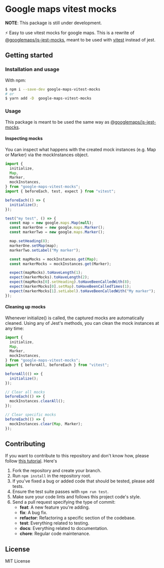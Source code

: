 # Google maps vitest mocks

**NOTE**: This package is still under development.

⚡️ Easy to use vitest mocks for google maps.
This is a rewrite of [@googlemaps/js-jest-mocks](https://github.com/googlemaps/js-jest-mocks), meant to be used with [vitest](https://vitest.dev) instead of jest.

## Getting started

### Installation and usage

With npm:

```bash
$ npm i --save-dev google-maps-vitest-mocks
# or
$ yarn add -D  google-maps-vitest-mocks

```

### Usage

This package is meant to be used the same way as [@googlemaps/js-jest-mocks](https://github.com/googlemaps/js-jest-mocks).

#### Inspecting mocks

You can inspect what happens with the created mock instances (e.g. Map or Marker) via the mockInstances object.

```js
import {
  initialize,
  Map,
  Marker,
  mockInstances,
} from "google-maps-vitest-mocks";
import { beforeEach, test, expect } from "vitest";

beforeEach(() => {
  initialize();
});

test("my test", () => {
  const map = new google.maps.Map(null);
  const markerOne = new google.maps.Marker();
  const markerTwo = new google.maps.Marker();

  map.setHeading(8);
  markerOne.setMap(map);
  markerTwo.setLabel("My marker");

  const mapMocks = mockInstances.get(Map);
  const markerMocks = mockInstances.get(Marker);

  expect(mapMocks).toHaveLength(1);
  expect(markerMocks).toHaveLength(2);
  expect(mapMocks[0].setHeading).toHaveBeenCalledWith(8);
  expect(markerMocks[0].setMap).toHaveBeenCalledTimes(1);
  expect(markerMocks[1].setLabel).toHaveBeenCalledWith("My marker");
});
```

#### Cleaning up mocks

Whenever initialize() is called, the captured mocks are automatically cleaned. Using any of Jest's methods, you can clean the mock instances at any time:

```js
import {
  initialize,
  Map,
  Marker,
  mockInstances,
} from "google-maps-vitest-mocks";
import { beforeAll, beforeEach } from "vitest";

beforeAll(() => {
  initialize();
});

// Clear all mocks
beforeEach(() => {
  mockInstances.clearAll();
});

// Clear specific mocks
beforeEach(() => {
  mockInstances.clear(Map, Marker);
});
```

## Contributing

If you want to contribute to this repository and don't know how, please follow [this tutorial](https://egghead.io/courses/how-to-contribute-to-an-open-source-project-on-github). Here's

1. Fork the repository and create your branch.
1. Run `npm install` in the repository root.
1. If you've fixed a bug or added code that should be tested, please add tests.
1. Ensure the test suite passes with `npm run test`.
1. Make sure your code lints and follows this project code's style.
1. Send a pull request specifying the type of commit:
   - **feat**: A new feature you're adding.
   - **fix**: A bug fix.
   - **refactor**: Refactoring a specific section of the codebase.
   - **test**: Everything related to testing.
   - **docs**: Everything related to documentation.
   - **chore**: Regular code maintenance.

## License

MIT License

